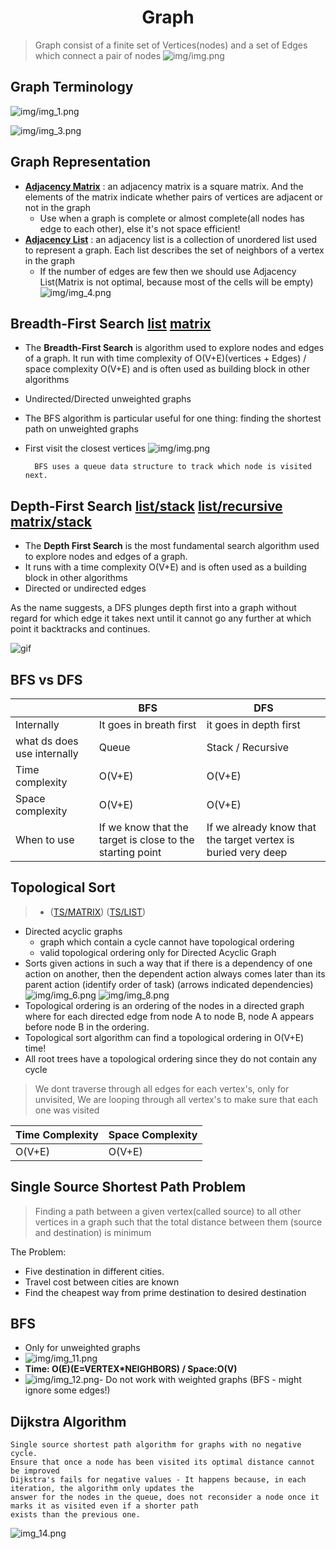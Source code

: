 # <center>Graph</center>

> Graph consist of a finite set of Vertices(nodes) and a set of Edges which connect a pair of nodes
![img/img.png](img/img.png)

## Graph Terminology

![img/img_1.png](img/img_1.png)

![img/img_3.png](img/img_3.png)

## Graph Representation

- [**Adjacency Matrix**](matrix/GraphMatrix.java)  : an adjacency matrix is a square matrix. And the elements of the
  matrix indicate whether pairs of vertices are adjacent or not in the graph
    - Use when a graph is complete or almost complete(all nodes has edge to each other), else it's not space efficient!
- [**Adjacency List**](list/GraphList.java) : an adjacency list is a collection of unordered list used to
  represent a graph. Each list describes the set of neighbors of a vertex in the graph
    - If the number of edges are few then we should use Adjacency List(Matrix is not optimal, because most of the cells
      will be empty)
      ![img/img_4.png](img/img_4.png)


## Breadth-First Search [list](list/BreadthFirstSearch.java) [matrix](matrix/BreadthFirstSearch.java)
- The **Breadth-First Search** is algorithm used to explore nodes and edges of a graph.
  It run with time complexity of O(V+E)(vertices + Edges) / space complexity O(V+E) and is often used as building block
  in other algorithms
- Undirected/Directed unweighted graphs
- The BFS algorithm is particular useful for one thing: finding the shortest path on unweighted graphs
- First visit the closest vertices
  ![img/img.png](img/img_5.png)

        BFS uses a queue data structure to track which node is visited next.

## Depth-First Search [list/stack](list/DepthFirstSearchStack.java) [list/recursive](list/DepthFirstSearchRecursive.java) [matrix/stack](matrix/DepthFirstSearch.java) 

- The **Depth First Search** is the most fundamental search algorithm used to explore nodes and edges of a graph.
- It runs with a time complexity O(V+E) and is often used as a building block in other algorithms
- Directed or undirected edges

As the name suggests, a DFS plunges depth first into a graph without regard for which edge it takes next until it
cannot go any further at which point it backtracks and continues.

![gif](https://www3.cs.stonybrook.edu/~skiena/combinatorica/animations/anim/dfs.gif)

## BFS vs DFS

|                             | BFS                                                       | DFS                                                           |
|-----------------------------|-----------------------------------------------------------|---------------------------------------------------------------|
| Internally                  | It goes in breath first                                   | it goes in depth first                                        |
| what ds does use internally | Queue                                                     | Stack  /  Recursive                                           |
| Time complexity             | O(V+E)                                                    | O(V+E)                                                        |y
| Space complexity            | O(V+E)                                                    | O(V+E)                                                        |
| When to use                 | If we know that the target is close to the starting point | If we already know that the target vertex is buried very deep |

## Topological Sort

> - ([TS/MATRIX](adjacency/matrix/Graph.java))  ([TS/LIST](adjacency/list/Graph.java))

- Directed acyclic graphs
    - graph which contain a cycle cannot have topological ordering
    - valid topological ordering only for Directed Acyclic Graph
- Sorts given actions in such a way that if there is a dependency of one action on another, then the dependent action
  always comes later than its parent action (identify order of task) (arrows indicated dependencies)
  ![img/img_6.png](img/img_6.png)
  ![img/img_8.png](img/img_8.png)
- Topological ordering is an ordering of the nodes in a directed graph where for each directed edge from
  node A to node B, node A appears before node B in the ordering.
- Topological sort algorithm can find a topological ordering in O(V+E) time!
- All root trees have a topological ordering since they do not contain any cycle

> We dont traverse through all edges for each vertex's, only for unvisited,
> We are looping through all vertex's to make sure that each one was visited

| Time Complexity | Space Complexity |
|-----------------|------------------|
| O(V+E)          | O(V+E)           |

## Single Source Shortest Path Problem

> Finding a path between a given vertex(called source) to all other vertices in a graph
> such that the total distance between them (source and destination) is minimum

The Problem:

- Five destination in different cities.
- Travel cost between cities are known
- Find the cheapest way from prime destination to desired destination
## BFS
- Only for unweighted graphs
- ![img/img_11.png](img/img_11.png)
- **Time: O(E)(E=VERTEX*NEIGHBORS) / Space:O(V)**
- ![img/img_12.png](img/img_12.png)- Do not work with weighted graphs (BFS - might ignore some edges!)

## Dijkstra Algorithm
    Single source shortest path algorithm for graphs with no negative cycle.
    Ensure that once a node has been visited its optimal distance cannot be improved
    Dijkstra's fails for negative values - It happens because, in each iteration, the algorithm only updates the
    answer for the nodes in the queue, does not reconsider a node once it marks it as visited even if a shorter path
    exists than the previous one.

![img_14.png](img%2Fimg_14.png)